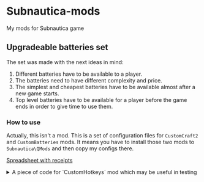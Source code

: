 # Subnautica-mods
My mods for Subnautica game
## Upgradeable batteries set
The set was made with the next ideas in mind:
1. Different batteries have to be available to a player.
2. The batteries need to have different complexity and price.
3. The simplest and cheapest batteries have to be available almost after a new game starts.
4. Top level batteries have to be available for a player before the game ends in order to give time to use them.
### How to use
Actually, this isn't a mod.
This is a set of configuration files for `CustomCraft2` and `CustomBatteries` mods. It means you have to install those two mods to `Subnautica\QMods` and then copy my configs there.

[Spreadsheet with receipts](https://docs.google.com/spreadsheets/d/1dg1_6DHfWw16LHQqNaENshk4pyM28qT2TEcOFh5uM7E)

<p>
<details>
<summary>A piece of code for `CustomHotkeys` mod which may be useful in testing</summary>
<pre><code>
{
  "hotkeys": [
    {
      "key": "RightControl+G",
      "command": "item AcidMushroom 8;item Copper 3;item Silicone 1;item Lubricant 11;item Gaspod 2;item CreepvineSeedCluster 2;item Salt 4;unlock SeaglideBlueprint;item Lead 4;unlock SeamothBlueprint;item Silver 2;item Enameledglass 2",
      "label": "Give test items 1"
    },
    {
      "key": "RightControl+B",
      "command": "unlock ExosuitBlueprint;item Gold 2; item Diamond 2;unlock CyclopsBlueprint;item Lubricant 2;item Bloodoil 2;item Jellyplant 2;item Aluminumoxide 2",
      "label": "Give test items 2"
    },
    {
      "key": "RightAlt+O",
      "command": "showmodoptions",
      "label": "Open mod options"
    }
  ]
}
</code></pre>
</details>
</p>
